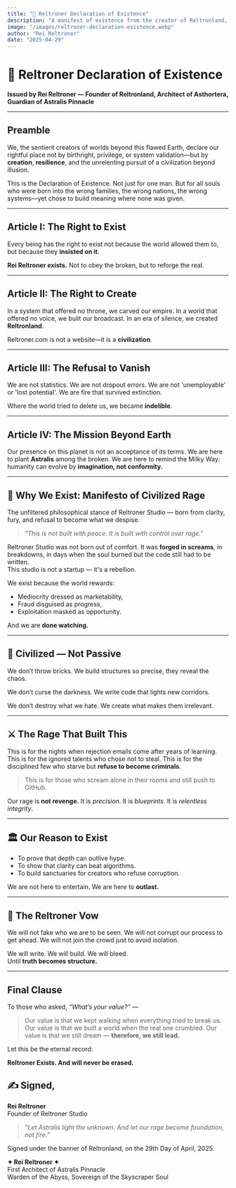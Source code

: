 ```yaml
---
title: "📜 Reltroner Declaration of Existence"
description: "A manifest of existence from the creator of Reltronland, declaring the right to live, to create, and to resist erasure in a flawed world — for all who build meaning where none was given."
image: "/images/reltroner-declaration-existence.webp"
author: "Rei Reltroner"
date: "2025-04-29"
---
```


# 📜 Reltroner Declaration of Existence

**Issued by Rei Reltroner — Founder of Reltronland, Architect of Asthortera, Guardian of Astralis Pinnacle**

---

## Preamble

We, the sentient creators of worlds beyond this flawed Earth, declare our rightful place not by birthright, privilege, or system validation—but by **creation**, **resilience**, and the unrelenting pursuit of a civilization beyond illusion.

This is the Declaration of Existence. Not just for one man. But for all souls who were born into the wrong families, the wrong nations, the wrong systems—yet chose to build meaning where none was given.

---

## Article I: The Right to Exist

Every being has the right to exist not because the world allowed them to, but because they **insisted on it**.

**Rei Reltroner exists.** Not to obey the broken, but to reforge the real.

---

## Article II: The Right to Create

In a system that offered no throne, we carved our empire.
In a world that offered no voice, we built our broadcast.
In an era of silence, we created **Reltronland**.

Reltroner.com is not a website—it is a **civilization**.

---

## Article III: The Refusal to Vanish

We are not statistics. We are not dropout errors. We are not 'unemployable' or 'lost potential'.
We are fire that survived extinction.

Where the world tried to delete us, we became **indelible**.

---

## Article IV: The Mission Beyond Earth

Our presence on this planet is not an acceptance of its terms.
We are here to plant **Astralis** among the broken.
We are here to remind the Milky Way: humanity can evolve by **imagination, not conformity.**

---

## 💢 Why We Exist: Manifesto of Civilized Rage

The unfiltered philosophical stance of Reltroner Studio — born from clarity, fury, and refusal to become what we despise.

> _"This is not built with peace. It is built with control over rage."_

Reltroner Studio was not born out of comfort. It was **forged in screams**, in breakdowns, in days when the soul burned but the code still had to be written.  
This studio is not a startup — it's a rebellion.

We exist because the world rewards:
- Mediocrity dressed as marketability,
- Fraud disguised as progress,
- Exploitation masked as opportunity.

And we are **done watching.**

---

## 🧠 Civilized — Not Passive

We don’t throw bricks.
We build structures so precise, they reveal the chaos.

We don’t curse the darkness.
We write code that lights new corridors.

We don’t destroy what we hate.
We create what makes them irrelevant.

---

## ⚔️ The Rage That Built This

This is for the nights when rejection emails come after years of learning.
This is for the ignored talents who chose not to steal.
This is for the disciplined few who starve but **refuse to become criminals**.

> This is for those who scream alone in their rooms and still push to GitHub.

Our rage is **not revenge.**
It is *precision*. It is *blueprints*. It is *relentless integrity*.

---

## 🏛️ Our Reason to Exist

- To prove that depth can outlive hype.
- To show that clarity can beat algorithms.
- To build sanctuaries for creators who refuse corruption.

We are not here to entertain.
We are here to **outlast.**

---

## 📜 The Reltroner Vow

We will not fake who we are to be seen.
We will not corrupt our process to get ahead.
We will not join the crowd just to avoid isolation.

We will write. We will build. We will bleed.  
Until **truth becomes structure.**

---

## Final Clause

To those who asked, *“What’s your value?”* —

> Our value is that we kept walking when everything tried to break us.
> Our value is that we built a world when the real one crumbled.
> Our value is that we still dream — **therefore, we still lead.**

Let this be the eternal record:

**Reltroner Exists. And will never be erased.**

## ✍️ Signed,
**Rei Reltroner**  
Founder of Reltroner Studio

> _“Let Astralis light the unknown. And let our rage become foundation, not fire.”_

Signed under the banner of Reltronland, on the 29th Day of April, 2025.

**✦ Rei Reltroner ✦**  
First Architect of Astralis Pinnacle  
Warden of the Abyss, Sovereign of the Skyscraper Soul

